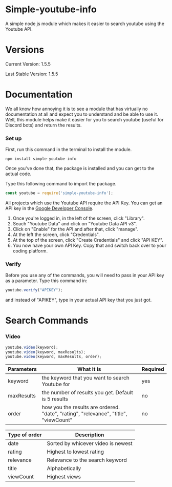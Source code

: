 # Simple-youtube-info

A simple node js module which makes it easier to search youtube using the Youtube API.


# Versions

Current Version: 1.5.5

Last Stable Version: 1.5.5


# Documentation

We all know how annoying it is to see a module that has virtually no documentation at all and expect you to understand and be able to use it. Well, this module helps make it easier for you to search youtube (useful for Discord bots) and return the results.


### Set up

First, run this command in the terminal to install the module.

```
npm install simple-youtube-info
```

Once you've done that, the package is installed and you can get to the actual code.

Type this following command to import the package.

```javascript
const youtube = require('simple-youtube-info');
```

All projects which use the Youtube API require the API Key. You can get an API key in the [Google Developer Console](https://console.developers.google.com/).

1. Once you're logged in, in the left of the screen, click "Library".
2. Seach "Youtube Data" and click on "Youtube Data API v3".
3. Click on "Enable" for the API and after that, click "manage".
4. At the left the screen, click "Credentials".
5. At the top of the screen, click "Create Credentials" and click "API KEY".
6. You now have your own API Key. Copy that and switch back over to your coding platform.


### Verify

Before you use any of the commands, you will need to pass in your API key as a parameter. Type this command in:

```javascript
youtube.verify("APIKEY");
```
and instead of "APIKEY", type in your actual API key that you just got.


# Search Commands

### Video

```javascript
youtube.video(keyword);
youtube.video(keyword, maxResults);
youtube.video(keyword, maxResults, order);
```

Parameters | What it is | Required
---------- | ---------- | --------
keyword | the keyword that you want to search Youtube for | yes
maxResults | the number of results you get. Default is 5 results | no
order | how you the results are ordered. "date", "rating", "relevance", "title", "viewCount" | no


Type of order | Description
------------- | -----------
date | Sorted by whicever video is newest
rating | Highest to lowest rating
relevance | Relevance to the search keyword
title | Alphabetically
viewCount | Highest views
